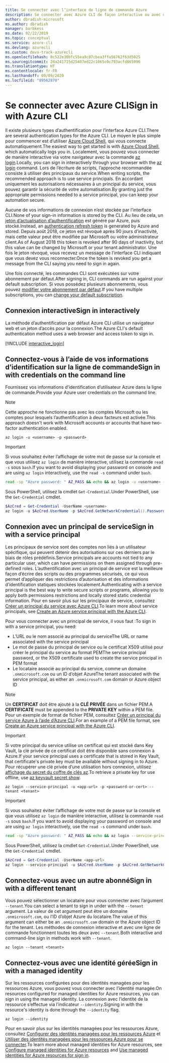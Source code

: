 ```yaml
---
title: Se connecter avec l’interface de ligne de commande Azure
description: Se connecter avec Azure CLI de façon interactive ou avec des informations d’identification locales
author: dbradish-microsoft
ms.author: dbradish
manager: barbkess
ms.date: 02/22/2019
ms.topic: conceptual
ms.service: azure-cli
ms.devlang: azurecli
ms.custom: devx-track-azurecli
ms.openlocfilehash: 0c522e30bfc55ea9c87cbea3ffa56762f63d5025
ms.sourcegitcommit: 2da241715d25407ed22c1065c0c793acfd865996
ms.translationtype: HT
ms.contentlocale: fr-FR
ms.lasthandoff: 09/09/2020
ms.locfileid: "89562870"
---
```

# <a name="sign-in-with-azure-cli"></a><span data-ttu-id="02a3a-103">Se connecter avec Azure CLI</span><span class="sxs-lookup"><span data-stu-id="02a3a-103">Sign in with Azure CLI</span></span> 

<span data-ttu-id="02a3a-104">Il existe plusieurs types d’authentification pour l’interface Azure CLI.</span><span class="sxs-lookup"><span data-stu-id="02a3a-104">There are several authentication types for the Azure CLI.</span></span> <span data-ttu-id="02a3a-105">Le moyen le plus simple pour commencer est d’utiliser [Azure Cloud Shell](/azure/cloud-shell/overview), qui vous connecte automatiquement.</span><span class="sxs-lookup"><span data-stu-id="02a3a-105">The easiest way to get started is with [Azure Cloud Shell](/azure/cloud-shell/overview), which automatically logs you in.</span></span>
<span data-ttu-id="02a3a-106">Localement, vous pouvez vous connecter de manière interactive via votre navigateur avec la commande [az login](/cli/azure/reference-index#az-login).</span><span class="sxs-lookup"><span data-stu-id="02a3a-106">Locally, you can sign in interactively through your browser with the [az login](/cli/azure/reference-index#az-login) command.</span></span> <span data-ttu-id="02a3a-107">Lors de l’écriture de scripts, l’approche recommandée consiste à utiliser des principaux du service.</span><span class="sxs-lookup"><span data-stu-id="02a3a-107">When writing scripts, the recommended approach is to use service principals.</span></span> <span data-ttu-id="02a3a-108">En accordant uniquement les autorisations nécessaires à un principal du service, vous pouvez garantir la sécurité de votre automatisation.</span><span class="sxs-lookup"><span data-stu-id="02a3a-108">By granting just the appropriate permissions needed to a service principal, you can keep your automation secure.</span></span>

<span data-ttu-id="02a3a-109">Aucune de vos informations de connexion n’est stockée par l’interface CLI.</span><span class="sxs-lookup"><span data-stu-id="02a3a-109">None of your sign-in information is stored by the CLI.</span></span> <span data-ttu-id="02a3a-110">Au lieu de cela, un [jeton d’actualisation d’authentification](https://docs.microsoft.com/azure/active-directory/develop/v1-id-and-access-tokens#refresh-tokens) est généré par Azure, puis stocké.</span><span class="sxs-lookup"><span data-stu-id="02a3a-110">Instead, an [authentication refresh token](https://docs.microsoft.com/azure/active-directory/develop/v1-id-and-access-tokens#refresh-tokens) is generated by Azure and stored.</span></span> <span data-ttu-id="02a3a-111">Depuis août 2018, ce jeton est révoqué après 90 jours d’inactivité, mais cette valeur peut être modifiée par Microsoft ou votre administrateur client.</span><span class="sxs-lookup"><span data-stu-id="02a3a-111">As of August 2018 this token is revoked after 90 days of inactivity, but this value can be changed by Microsoft or your tenant administrator.</span></span> <span data-ttu-id="02a3a-112">Une fois le jeton révoqué, vous recevez un message de l’interface CLI indiquant que vous devez vous reconnecter.</span><span class="sxs-lookup"><span data-stu-id="02a3a-112">Once the token is revoked you get a message from the CLI saying you need to sign in again.</span></span>

<span data-ttu-id="02a3a-113">Une fois connecté, les commandes CLI sont exécutées sur votre abonnement par défaut.</span><span class="sxs-lookup"><span data-stu-id="02a3a-113">After signing in, CLI commands are run against your default subscription.</span></span> <span data-ttu-id="02a3a-114">Si vous possédez plusieurs abonnements, vous pouvez [modifier votre abonnement par défaut](manage-azure-subscriptions-azure-cli.md).</span><span class="sxs-lookup"><span data-stu-id="02a3a-114">If you have multiple subscriptions, you can [change your default subscription](manage-azure-subscriptions-azure-cli.md).</span></span>

## <a name="sign-in-interactively"></a><span data-ttu-id="02a3a-115">Connexion interactive</span><span class="sxs-lookup"><span data-stu-id="02a3a-115">Sign in interactively</span></span>

<span data-ttu-id="02a3a-116">La méthode d’authentification par défaut Azure CLI utilise un navigateur web et un jeton d’accès pour la connexion.</span><span class="sxs-lookup"><span data-stu-id="02a3a-116">The Azure CLI's default authentication method uses a web browser and access token to sign in.</span></span>

[!INCLUDE [interactive_login](includes/interactive-login.md)]

## <a name="sign-in-with-credentials-on-the-command-line"></a><span data-ttu-id="02a3a-117">Connectez-vous à l’aide de vos informations d’identification sur la ligne de commande</span><span class="sxs-lookup"><span data-stu-id="02a3a-117">Sign in with credentials on the command line</span></span>

<span data-ttu-id="02a3a-118">Fournissez vos informations d’identification d’utilisateur Azure dans la ligne de commande.</span><span class="sxs-lookup"><span data-stu-id="02a3a-118">Provide your Azure user credentials on the command line.</span></span>

> [!Note]
> <span data-ttu-id="02a3a-119">Cette approche ne fonctionne pas avec les comptes Microsoft ou les comptes pour lesquels l’authentification à deux facteurs est activée.</span><span class="sxs-lookup"><span data-stu-id="02a3a-119">This approach doesn't work with Microsoft accounts or accounts that have two-factor authentication enabled.</span></span>

```azurecli-interactive
az login -u <username> -p <password>
```

> [!IMPORTANT]
> <span data-ttu-id="02a3a-120">Si vous souhaitez éviter l’affichage de votre mot de passe sur la console et que vous utilisez `az login` de manière interactive, utilisez la commande `read -s` sous `bash`.</span><span class="sxs-lookup"><span data-stu-id="02a3a-120">If you want to avoid displaying your password on console and are using `az login` interactively, use the `read -s` command under `bash`.</span></span>
>
> ```bash
> read -sp "Azure password: " AZ_PASS && echo && az login -u <username> -p $AZ_PASS
> ```
>
> <span data-ttu-id="02a3a-121">Sous PowerShell, utilisez la cmdlet `Get-Credential`.</span><span class="sxs-lookup"><span data-stu-id="02a3a-121">Under PowerShell, use the `Get-Credential` cmdlet.</span></span>
>
> ```powershell
> $AzCred = Get-Credential -UserName <username>
> az login -u $AzCred.UserName -p $AzCred.GetNetworkCredential().Password
> ```

## <a name="sign-in-with-a-service-principal"></a><span data-ttu-id="02a3a-122">Connexion avec un principal de service</span><span class="sxs-lookup"><span data-stu-id="02a3a-122">Sign in with a service principal</span></span>

<span data-ttu-id="02a3a-123">Les principaux de service sont des comptes non liés à un utilisateur spécifique, qui peuvent détenir des autorisations sur ces derniers par le biais de rôles prédéfinis.</span><span class="sxs-lookup"><span data-stu-id="02a3a-123">Service principals are accounts not tied to any particular user, which can have permissions on them assigned through pre-defined roles.</span></span> <span data-ttu-id="02a3a-124">L’authentification avec un principal de service est la meilleure façon d’écrire des scripts ou des programmes sécurisés, ce qui vous permet d’appliquer des restrictions d’autorisation et des informations d’identification statiques stockées localement.</span><span class="sxs-lookup"><span data-stu-id="02a3a-124">Authenticating with a service principal is the best way to write secure scripts or programs, allowing you to apply both permissions restrictions and locally stored static credential information.</span></span> <span data-ttu-id="02a3a-125">Pour en savoir plus sur les principaux de service, consultez [Créer un principal du service avec Azure CLI](/cli/azure/create-an-azure-service-principal-azure-cli#sign-in-using-a-service-principal).</span><span class="sxs-lookup"><span data-stu-id="02a3a-125">To learn more about service principals, see [Create an Azure service principal with the Azure CLI](/cli/azure/create-an-azure-service-principal-azure-cli#sign-in-using-a-service-principal).</span></span>

<span data-ttu-id="02a3a-126">Pour vous connecter avec un principal de service, il vous faut :</span><span class="sxs-lookup"><span data-stu-id="02a3a-126">To sign in with a service principal, you need:</span></span>

* <span data-ttu-id="02a3a-127">L’URL ou le nom associé au principal du service</span><span class="sxs-lookup"><span data-stu-id="02a3a-127">The URL or name associated with the service principal</span></span>
* <span data-ttu-id="02a3a-128">Le mot de passe du principal de service ou le certificat X509 utilisé pour créer le principal du service au format PEM</span><span class="sxs-lookup"><span data-stu-id="02a3a-128">The service principal password, or the X509 certificate used to create the service principal in PEM format</span></span>
* <span data-ttu-id="02a3a-129">Le locataire associé au principal du service, comme un domaine `.onmicrosoft.com` ou un ID d’objet Azure</span><span class="sxs-lookup"><span data-stu-id="02a3a-129">The tenant associated with the service principal, as either an `.onmicrosoft.com` domain or Azure object ID</span></span>

> [!NOTE]
> <span data-ttu-id="02a3a-130">Un **CERTIFICAT** doit être ajouté à la **CLÉ PRIVÉE** dans un fichier PEM.</span><span class="sxs-lookup"><span data-stu-id="02a3a-130">A **CERTIFICATE** must be appended to the **PRIVATE KEY** within a PEM file.</span></span>  <span data-ttu-id="02a3a-131">Pour un exemple de format de fichier PEM, consultez [Créer un principal du service Azure à l’aide d’Azure CLI](/cli/azure/create-an-azure-service-principal-azure-cli#sign-in-using-a-service-principal).</span><span class="sxs-lookup"><span data-stu-id="02a3a-131">For an example of a PEM file format, see [Create an Azure service principal with the Azure CLI](/cli/azure/create-an-azure-service-principal-azure-cli#sign-in-using-a-service-principal).</span></span> 
>

> [!IMPORTANT]
>
> <span data-ttu-id="02a3a-132">Si votre principal du service utilise un certificat qui est stocké dans Key Vault, la clé privée de ce certificat doit être disponible sans connexion à Azure.</span><span class="sxs-lookup"><span data-stu-id="02a3a-132">If your service principal uses a certificate that is stored in Key Vault, that certificate's private key must be available without signing in to Azure.</span></span> <span data-ttu-id="02a3a-133">Pour récupérer une clé privée d’une utilisation hors connexion, utilisez [affichage du secret du coffre de clés az](/cli/azure/keyvault/secret).</span><span class="sxs-lookup"><span data-stu-id="02a3a-133">To retrieve a private key for use offline, use [az keyvault secret show](/cli/azure/keyvault/secret).</span></span>

```azurecli-interactive
az login --service-principal -u <app-url> -p <password-or-cert> --tenant <tenant>
```

> [!IMPORTANT]
> <span data-ttu-id="02a3a-134">Si vous souhaitez éviter l’affichage de votre mot de passe sur la console et que vous utilisez `az login` de manière interactive, utilisez la commande `read -s` sous `bash`.</span><span class="sxs-lookup"><span data-stu-id="02a3a-134">If you want to avoid displaying your password on console and are using `az login` interactively, use the `read -s` command under `bash`.</span></span>
>
> ```bash
> read -sp "Azure password: " AZ_PASS && echo && az login --service-principal -u <app-url> -p $AZ_PASS --tenant <tenant>
> ```
>
> <span data-ttu-id="02a3a-135">Sous PowerShell, utilisez la cmdlet `Get-Credential`.</span><span class="sxs-lookup"><span data-stu-id="02a3a-135">Under PowerShell, use the `Get-Credential` cmdlet.</span></span>
>
> ```powershell
> $AzCred = Get-Credential -UserName <app-url>
> az login --service-principal -u $AzCred.UserName -p $AzCred.GetNetworkCredential().Password --tenant <tenant>
> ```

## <a name="sign-in-with-a-different-tenant"></a><span data-ttu-id="02a3a-136">Connectez-vous avec un autre abonné</span><span class="sxs-lookup"><span data-stu-id="02a3a-136">Sign in with a different tenant</span></span>

<span data-ttu-id="02a3a-137">Vous pouvez sélectionner un locataire pour vous connecter avec l’argument `--tenant`.</span><span class="sxs-lookup"><span data-stu-id="02a3a-137">You can select a tenant to sign in under with the `--tenant` argument.</span></span> <span data-ttu-id="02a3a-138">La valeur de cet argument peut être un domaine `.onmicrosoft.com`, ou l’ID d’objet Azure du locataire.</span><span class="sxs-lookup"><span data-stu-id="02a3a-138">The value of this argument can either be an `.onmicrosoft.com` domain or the Azure object ID for the tenant.</span></span> <span data-ttu-id="02a3a-139">Les méthodes de connexion interactive et avec une ligne de commande fonctionnent toutes les deux avec `--tenant`.</span><span class="sxs-lookup"><span data-stu-id="02a3a-139">Both interactive and command-line sign in methods work with `--tenant`.</span></span>

```azurecli-interactive
az login --tenant <tenant>
```

## <a name="sign-in-with-a-managed-identity"></a><span data-ttu-id="02a3a-140">Connectez-vous avec une identité gérée</span><span class="sxs-lookup"><span data-stu-id="02a3a-140">Sign in with a managed identity</span></span>

<span data-ttu-id="02a3a-141">Sur les ressources configurées pour des identités managées pour les ressources Azure, vous pouvez vous connecter avec l’identité managée.</span><span class="sxs-lookup"><span data-stu-id="02a3a-141">On resources configured for managed identities for Azure resources, you can sign in using the managed identity.</span></span> <span data-ttu-id="02a3a-142">La connexion avec l’identité de la ressource s’effectue via l’indicateur `--identity`.</span><span class="sxs-lookup"><span data-stu-id="02a3a-142">Signing in with the resource's identity is done through the `--identity` flag.</span></span>

```azurecli-interactive
az login --identity
```

<span data-ttu-id="02a3a-143">Pour en savoir plus sur les identités managées pour les ressources Azure, consultez [Configurer des identités managées pour les ressources Azure](https://docs.microsoft.com/azure/active-directory/managed-identities-azure-resources/qs-configure-cli-windows-vm) et [Utiliser des identités managées pour les ressources Azure pour se connecter](https://docs.microsoft.com/azure/active-directory/managed-identities-azure-resources/how-to-use-vm-sign-in).</span><span class="sxs-lookup"><span data-stu-id="02a3a-143">To learn more about managed identities for Azure resources, see [Configure managed identities for Azure resources](https://docs.microsoft.com/azure/active-directory/managed-identities-azure-resources/qs-configure-cli-windows-vm) and [Use managed identities for Azure resources for sign in](https://docs.microsoft.com/azure/active-directory/managed-identities-azure-resources/how-to-use-vm-sign-in).</span></span>
